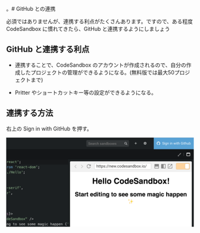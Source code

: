 。# GitHub との連携

必須ではありませんが、連携する利点がたくさんあります。ですので、ある程度 CodeSandbox に慣れてきたら、GitHub と連携するようにしましょう

## GitHub と連携する利点

- 連携することで、CodeSandbox のアカウントが作成されるので、自分の作成したプロジェクトの管理ができるようになる。(無料版では最大50プロジェクトまで)

- Pritter やショートカットキー等の設定ができるようになる。

## 連携する方法

右上の Sign in with GitHub を押す。

![](/assets/codesandbox-connect-to-github.png)